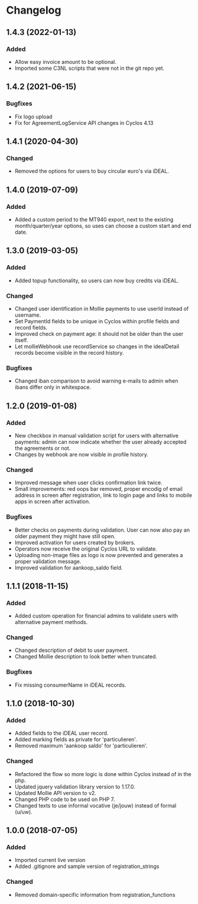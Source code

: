 # Changelog
## 1.4.3 (2022-01-13)
### Added
<ul>
	<li>Allow easy invoice amount to be optional.</li>
	<li>Imported some C3NL scripts that were not in the git repo yet.</li>
</ul>

## 1.4.2 (2021-06-15)
### Bugfixes
<ul>
	<li>Fix logo upload</li>
	<li>Fix for AgreementLogService API changes in Cyclos 4.13</li>
</ul>

## 1.4.1 (2020-04-30)
### Changed
<ul>
	<li>Removed the options for users to buy circular euro's via iDEAL.</li>
</ul>

## 1.4.0 (2019-07-09)
### Added
<ul>
	<li>Added a custom period to the MT940 export, next to the existing month/quarter/year options, so uses can choose a custom start and end date.</li>
</ul>

## 1.3.0 (2019-03-05)
### Added
<ul>
	<li>Added topup functionality, so users can now buy credits via iDEAL.</li>
</ul>

### Changed
<ul>
	<li>Changed user identification in Mollie payments to use userId instead of username.</li>
	<li>Set PaymentId fields to be unique in Cyclos within profile fields and record fields.</li>
	<li>Improved check on payment age: it should not be older than the user itself.</li>
	<li>Let mollieWebhook use recordService so changes in the idealDetail records become visible in the record history.</li>
</ul>

### Bugfixes
<ul>
	<li>Changed iban comparison to avoid warning e-mails to admin when ibans differ only in whitespace.</li>
</ul>

## 1.2.0 (2019-01-08)
### Added
<ul>
	<li>New checkbox in manual validation script for users with alternative payments: admin can now indicate whether the user already accepted the agreements or not.</li>
	<li>Changes by webhook are now visible in profile history.</li>
</ul>

### Changed
<ul>
	<li>Improved message when user clicks confirmation link twice.</li>
	<li>Small improvements: red oops bar removed, proper encodig of email address in screen after registration, link to login page and links to mobile apps in screen after activation.</li>
</ul>

### Bugfixes
<ul>
	<li>Better checks on payments during validation. User can now also pay an older payment they might have still open.</li>
	<li>Improved activation for users created by brokers.</li>
	<li>Operators now receive the original Cyclos URL to validate.</li>
	<li>Uploading non-image files as logo is now prevented and generates a proper validation message.</li>
	<li>Improved validation for aankoop_saldo field.</li>
</ul>

## 1.1.1 (2018-11-15)
### Added
<ul>
	<li>Added custom operation for financial admins to validate users with alternative payment methods.</li>
</ul>

### Changed
<ul>
	<li>Changed description of debit to user payment.</li>
	<li>Changed Mollie description to look better when truncated.</li>
</ul>

### Bugfixes
<ul>
	<li>Fix missing consumerName in iDEAL records.</li>
</ul>

## 1.1.0 (2018-10-30)
### Added
<ul>
	<li>Added fields to the iDEAL user record.</li>
	<li>Added marking fields as private for 'particulieren'.</li>
	<li>Removed maximum 'aankoop saldo' for 'particulieren'.</li>
</ul>

### Changed
<ul>
	<li>Refactored the flow so more logic is done within Cyclos instead of in the php.</li>
	<li>Updated jquery validation library version to 1.17.0.</li>
	<li>Updated Mollie API version to v2.</li>
	<li>Changed PHP code to be used on PHP 7.</li>
	<li>Changed texts to use informal vocative (je/jouw) instead of formal (u/uw).</li>
</ul>

## 1.0.0 (2018-07-05)
### Added
<ul>
	<li>Imported current live version</li>
	<li>Added .gitignore and sample version of registration_strings</li>
</ul>

### Changed
<ul>
	<li>Removed domain-specific information from registration_functions</li>
</ul>

